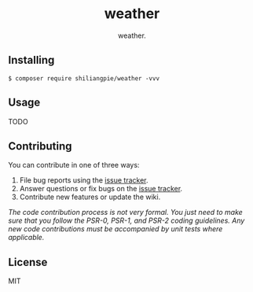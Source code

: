 <h1 align="center"> weather </h1>

<p align="center"> weather.</p>


## Installing

```shell
$ composer require shiliangpie/weather -vvv
```

## Usage

TODO

## Contributing

You can contribute in one of three ways:

1. File bug reports using the [issue tracker](https://github.com/shiliangpie/weather/issues).
2. Answer questions or fix bugs on the [issue tracker](https://github.com/shiliangpie/weather/issues).
3. Contribute new features or update the wiki.

_The code contribution process is not very formal. You just need to make sure that you follow the PSR-0, PSR-1, and PSR-2 coding guidelines. Any new code contributions must be accompanied by unit tests where applicable._

## License

MIT
